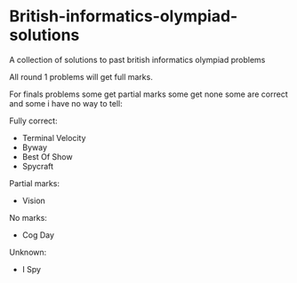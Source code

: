 # British-informatics-olympiad-solutions
A collection of solutions to past british informatics olympiad problems

All round 1 problems will get full marks.

For finals problems some get partial marks some get none some are correct and some i have no way to tell:

Fully correct:
 * Terminal Velocity
 * Byway
 * Best Of Show
 * Spycraft
 
Partial marks:
 * Vision
 
No marks:
 * Cog Day
 
Unknown:
 * I Spy
